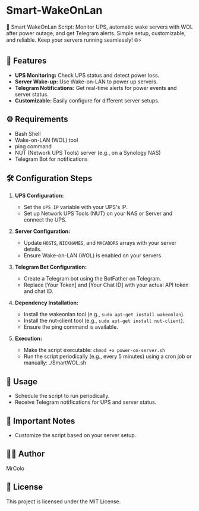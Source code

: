 # Smart-WakeOnLan
🚀 Smart WakeOnLan Script: Monitor UPS, automatic wake servers with WOL after power outage, and get Telegram alerts. Simple setup, customizable, and reliable. Keep your servers running seamlessly! 🌐⚡

## 🌟 Features

- **UPS Monitoring:** Check UPS status and detect power loss.
- **Server Wake-up:** Use Wake-on-LAN to power up servers.
- **Telegram Notifications:** Get real-time alerts for power events and server status.
- **Customizable:** Easily configure for different server setups.

## ⚙️ Requirements

- Bash Shell
- Wake-on-LAN (WOL) tool
- ping command
- NUT (Network UPS Tools) server (e.g., on a Synology NAS)
- Telegram Bot for notifications

## 🛠️ Configuration Steps

1. **UPS Configuration:**
   - Set the `UPS_IP` variable with your UPS's IP.
   - Set up Network UPS Tools (NUT) on your NAS or Server and connect the UPS.

2. **Server Configuration:**
   - Update `HOSTS`, `NICKNAMES`, and `MACADDRS` arrays with your server details.
   - Ensure Wake-on-LAN (WOL) is enabled on your servers.

3. **Telegram Bot Configuration:**
   - Create a Telegram bot using the BotFather on Telegram.
   - Replace [Your Token] and [Your Chat ID] with your actual API token and chat ID.

4. **Dependency Installation:**
   - Install the wakeonlan tool (e.g., `sudo apt-get install wakeonlan`).
   - Install the nut-client tool (e.g., `sudo apt-get install nut-client`).
   - Ensure the ping command is available.

5. **Execution:**
   - Make the script executable: `chmod +x power-on-server.sh`
   - Run the script periodically (e.g., every 5 minutes) using a cron job or manually: ./SmartWOL.sh

## 🚀 Usage

- Schedule the script to run periodically.
- Receive Telegram notifications for UPS and server status.

## 📝 Important Notes

- Customize the script based on your server setup.

## 🧑‍💻 Author

MrColo

## 📄 License

This project is licensed under the MIT License.
